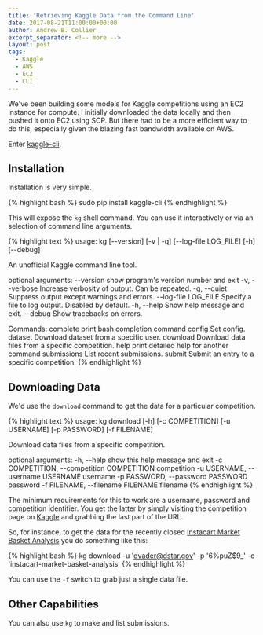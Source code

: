 ```yaml
---
title: 'Retrieving Kaggle Data from the Command Line'
date: 2017-08-21T11:00:00+00:00
author: Andrew B. Collier
excerpt_separator: <!-- more -->
layout: post
tags:
  - Kaggle
  - AWS
  - EC2
  - CLI
---
```


We've been building some models for Kaggle competitions using an EC2 instance for compute. I initially downloaded the data locally and then pushed it onto EC2 using SCP. But there had to be a more efficient way to do this, especially given the blazing fast bandwidth available on AWS.

Enter [kaggle-cli](https://github.com/floydwch/kaggle-cli).

<!-- more -->

## Installation

Installation is very simple.

{% highlight bash %}
sudo pip install kaggle-cli
{% endhighlight %}

This will expose the `kg` shell command. You can use it interactively or via an selection of command line arguments.

{% highlight text %}
usage: kg [--version] [-v | -q] [--log-file LOG_FILE] [-h] [--debug]

An unofficial Kaggle command line tool.

optional arguments:
  --version            show program's version number and exit
  -v, --verbose        Increase verbosity of output. Can be repeated.
  -q, --quiet          Suppress output except warnings and errors.
  --log-file LOG_FILE  Specify a file to log output. Disabled by default.
  -h, --help           Show help message and exit.
  --debug              Show tracebacks on errors.

Commands:
  complete       print bash completion command
  config         Set config.
  dataset        Download dataset from a specific user.
  download       Download data files from a specific competition.
  help           print detailed help for another command
  submissions    List recent submissions.
  submit         Submit an entry to a specific competition.
{% endhighlight %}

## Downloading Data

We'd use the `download` command to get the data for a particular competition.

{% highlight text %}
usage: kg download [-h] [-c COMPETITION] [-u USERNAME] [-p PASSWORD]
                   [-f FILENAME]

Download data files from a specific competition.

optional arguments:
  -h, --help            show this help message and exit
  -c COMPETITION, --competition COMPETITION
                        competition
  -u USERNAME, --username USERNAME
                        username
  -p PASSWORD, --password PASSWORD
                        password
  -f FILENAME, --filename FILENAME
                        filename
{% endhighlight %}

The minimum requirements for this to work are a username, password and competition identifier. You get the latter by simply visiting the competition page on [Kaggle](https://www.kaggle.com/) and grabbing the last part of the URL.

So, for instance, to get the data for the recently closed [Instacart Market Basket Analysis](https://www.kaggle.com/c/instacart-market-basket-analysis) you do something like this:

{% highlight bash %}
kg download -u 'dvader@dstar.gov' -p '6%puZ$9_' -c 'instacart-market-basket-analysis'
{% endhighlight %}

You can use the `-f` switch to grab just a single data file.

## Other Capabilities

You can also use `kg` to make and list submissions.